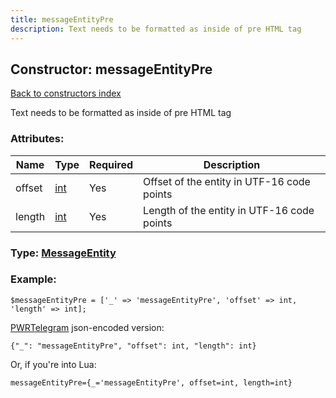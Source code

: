 ```yaml
---
title: messageEntityPre
description: Text needs to be formatted as inside of pre HTML tag
---
```

## Constructor: messageEntityPre  
[Back to constructors index](index.md)



Text needs to be formatted as inside of pre HTML tag

### Attributes:

| Name     |    Type       | Required | Description |
|----------|---------------|----------|-------------|
|offset|[int](../types/int.md) | Yes|Offset of the entity in UTF-16 code points|
|length|[int](../types/int.md) | Yes|Length of the entity in UTF-16 code points|



### Type: [MessageEntity](../types/MessageEntity.md)


### Example:

```
$messageEntityPre = ['_' => 'messageEntityPre', 'offset' => int, 'length' => int];
```  

[PWRTelegram](https://pwrtelegram.xyz) json-encoded version:

```
{"_": "messageEntityPre", "offset": int, "length": int}
```


Or, if you're into Lua:  


```
messageEntityPre={_='messageEntityPre', offset=int, length=int}

```


